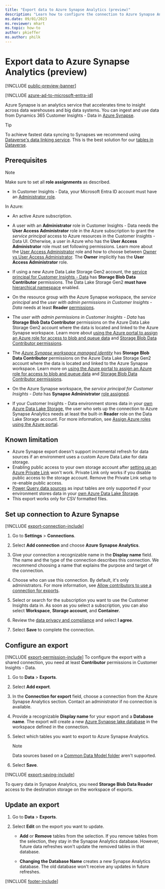 ```yaml
---
title: "Export data to Azure Synapse Analytics (preview)"
description: "Learn how to configure the connection to Azure Synapse Analytics."
ms.date: 09/01/2023
ms.reviewer: mhart
ms.topic: how-to
author: pkieffer
ms.author: philk
---
```


# Export data to Azure Synapse Analytics (preview)

[!INCLUDE [public-preview-banner](includes/public-preview-banner.md)]

[!INCLUDE [azure-ad-to-microsoft-entra-id](../journeys/includes/azure-ad-to-microsoft-entra-id.md)]

Azure Synapse is an analytics service that accelerates time to insight across data warehouses and big data systems. You can ingest and use data from Dynamics 365 Customer Insights - Data in [Azure Synapse](/azure/synapse-analytics/overview-what-is).

> [!TIP]
> To achieve fastest data syncing to Synapses we recommend using [Dataverse's data linking service](/power-apps/maker/data-platform/azure-synapse-link-synapse). This is the best solution for our [tables in Dataverse]([url](/dynamics365/customer-insights/data/tables#customer-insights---data-tables-in-dataverse)).

## Prerequisites

> [!NOTE]
> Make sure to set all **role assignments** as described.

- In Customer Insights - Data, your Microsoft Entra ID account must have an [Administrator role](user-roles.md#admin).

In Azure:

- An active Azure subscription.

- A user with an **Administrator** role in Customer Insights - Data needs the **User Access Administrator** role in the Azure subscription to grant the *service principal* access to Azure resources in the Customer Insights - Data UI. Otherwise, a user in Azure who has the **User Access Administrator** role must set following permissions. Learn more about the [User Access Administrator](/azure/role-based-access-control/built-in-roles#user-access-administrator) role and how to choose between [Owner vs User Access Administrator](/azure/role-based-access-control/role-assignments-steps#step-2-select-the-appropriate-role). The **Owner** implicitly has the **User Access Administrator** role.

- If using a new Azure Data Lake Storage Gen2 account, the [service principal for Customer Insights - Data](connect-service-principal.md) has **Storage Blob Data Contributor** permissions. The Data Lake Storage Gen2 **must have** [hierarchical namespace](/azure/storage/blobs/data-lake-storage-namespace) enabled.

- On the resource group with the Azure Synapse workspace, the *service principal* and the *user with admin permissions in Customer Insights - Data* needs at least **Reader** [permissions](/azure/role-based-access-control/role-assignments-portal).

- The *user with admin permissions in Customer Insights - Data* has **Storage Blob Data Contributor** permissions on the Azure Data Lake Storage Gen2 account where the data is located and linked to the Azure Synapse workspace. Learn more about [using the Azure portal to assign an Azure role for access to blob and queue data](/azure/storage/common/storage-auth-aad-rbac-portal) and [Storage Blob Data Contributor permissions](/azure/role-based-access-control/built-in-roles#storage-blob-data-contributor).

- The *[Azure Synapse workspace managed identity](/azure/synapse-analytics/security/synapse-workspace-managed-identity)* has **Storage Blob Data Contributor** permissions on the Azure Data Lake Storage Gen2 account where the data is located and linked to the Azure Synapse workspace. Learn more on [using the Azure portal to assign an Azure role for access to blob and queue data](/azure/storage/common/storage-auth-aad-rbac-portal) and [Storage Blob Data Contributor permissions](/azure/role-based-access-control/built-in-roles#storage-blob-data-contributor).

- On the Azure Synapse workspace, the *service principal for Customer Insights - Data* has **Synapse Administrator** [role assigned](/azure/synapse-analytics/security/how-to-set-up-access-control).

- If your Customer Insights - Data environment stores data in your [own Azure Data Lake Storage](own-data-lake-storage.md), the user who sets up the connection to Azure Synapse Analytics needs at least the built-in **Reader** role on the Data Lake Storage account. For more information, see [Assign Azure roles using the Azure portal](/azure/role-based-access-control/role-assignments-portal).

## Known limitation

- Azure Synapse export doesn't support incremental refresh for data sources if an environment uses a custom Azure Data Lake for data storage.
- Enabling public access to your own storage account after [setting up an Azure Private Link](private-link.md) won't work. Private Link only works if you disable public access to the storage account. Remove the Private Link setup to re-enable public access.
- [Power Query data sources](connect-power-query.md) as input tables are only supported if your environment stores data in your [own Azure Data Lake Storage](own-data-lake-storage.md).
- This export works only for CSV formatted files.

## Set up connection to Azure Synapse

[!INCLUDE [export-connection-include](includes/export-connection-admn.md)]

1. Go to **Settings** > **Connections**.

1. Select **Add connection** and choose **Azure Synapse Analytics**.

1. Give your connection a recognizable name in the **Display name** field. The name and the type of the connection describes this connection. We recommend choosing a name that explains the purpose and target of the connection.

1. Choose who can use this connection. By default, it's only administrators. For more information, see [Allow contributors to use a connection for exports](connections.md#allow-contributors-to-use-a-connection-for-exports).

1. Select or search for the subscription you want to use the Customer Insights data in. As soon as you select a subscription, you can also select **Workspace**, **Storage account**, and **Container**.

1. Review the [data privacy and compliance](connections.md#data-privacy-and-compliance) and select **I agree**.

1. Select **Save** to complete the connection.

## Configure an export

[!INCLUDE [export-permission-include](includes/export-permission.md)] To configure the export with a shared connection, you need at least **Contributor** permissions in Customer Insights - Data.

1. Go to **Data** > **Exports**.

1. Select **Add export**.

1. In the **Connection for export** field, choose a connection from the Azure Synapse Analytics section. Contact an administrator if no connection is available.

1. Provide a recognizable **Display name** for your export and a **Database name**. The export will create a new [Azure Synapse lake database](/azure/synapse-analytics/database-designer/concepts-lake-database) in the workspace defined in the connection.

1. Select which tables you want to export to Azure Synapse Analytics.
   > [!NOTE]
   > Data sources based on a [Common Data Model folder](connect-common-data-model.md) aren't supported.

1. Select **Save**.

[!INCLUDE [export-saving-include](includes/export-saving.md)]

To query data in Synapse Analytics, you need **Storage Blob Data Reader** access to the destination storage on the workspace of exports.

## Update an export

1. Go to **Data** > **Exports**.

1. Select **Edit** on the export you want to update.

   - **Add** or **Remove** tables from the selection. If you remove tables from the selection, they stay in the Synapse Analytics database. However, future data refreshes won't update the removed tables in that database.

   - **Changing the Database Name** creates a new Synapse Analytics database. The old database won't receive any updates in future refreshes.

[!INCLUDE [footer-include](includes/footer-banner.md)]
